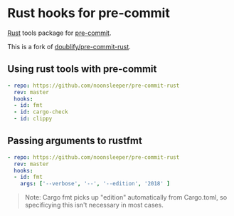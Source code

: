 # Rust hooks for pre-commit

[Rust](https://www.rust-lang.org) tools package for [pre-commit](https://pre-commit.com).

This is a fork of [doublify/pre-commit-rust](https://github.com/doublify/pre-commit-rust).

## Using rust tools with pre-commit

```yaml
- repo: https://github.com/noonsleeper/pre-commit-rust
  rev: master
  hooks:
  - id: fmt
  - id: cargo-check
  - id: clippy
```

## Passing arguments to rustfmt

```yaml
- repo: https://github.com/noonsleeper/pre-commit-rust
  rev: master
  hooks:
  - id: fmt
    args: ['--verbose', '--', '--edition', '2018' ]
```

> Note: Cargo fmt picks up "edition" automatically from Cargo.toml, so specificying this isn't necessary in most cases.
